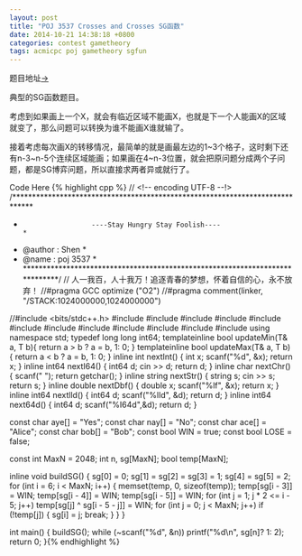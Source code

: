 ```yaml
---
layout: post
title: "POJ 3537 Crosses and Crosses SG函数"
date: 2014-10-21 14:38:18 +0800
categories: contest gametheory 
tags: acmicpc poj gametheory sgfun
---
```

题目地址<a title="POJ 3537" href="http://poj.org/problem?id=3537" target="_blank">-></a>

典型的SG函数题目。

考虑到如果画上一个X，就会有临近区域不能画X，也就是下一个人能画X的区域就变了，那么问题可以转换为谁不能画X谁就输了。

接着考虑每次画X的转移情况，最简单的就是画最左边的1~3个格子，这时剩下还有n-3~n-5个连续区域能画；如果画在4~n-3位置，就会把原问题分成两个子问题，都是SG博弈问题，所以直接求两者异或就行了。

Code Here
{% highlight cpp %}
// <!-- encoding UTF-8 --!>
/*****************************************************************************
*                      ----Stay Hungry Stay Foolish----                      *
*    @author    :   Shen                                                     *
*    @name      :   poj 3537                                                 *
*****************************************************************************/
// 人一我百，人十我万！追逐青春的梦想，怀着自信的心，永不放弃！
//#pragma GCC optimize ("O2")
//#pragma comment(linker, "/STACK:1024000000,1024000000")

//#include <bits/stdc++.h>
#include <map>
#include <list>
#include <queue>
#include <stack>
#include <cmath>
#include <vector>
#include <string>
#include <cstdio>
#include <cstring>
#include <cstdlib>
#include <iostream>
#include <algorithm>
using namespace std;
typedef long long int64;
template<class T>inline bool updateMin(T& a, T b){ return a > b ? a = b, 1: 0; }
template<class T>inline bool updateMax(T& a, T b){ return a < b ? a = b, 1: 0; }
inline int    nextInt() { int x; scanf("%d", &x); return x; }
inline int64  nextI64() { int64  d; cin >> d; return d; }
inline char   nextChr() { scanf(" "); return getchar(); }
inline string nextStr() { string s; cin >> s; return s; }
inline double nextDbf() { double x; scanf("%lf", &x); return x; }
inline int64  nextlld() { int64 d; scanf("%lld", &d); return d; }
inline int64  next64d() { int64 d; scanf("%I64d",&d); return d; }

const char aye[] = "Yes";
const char nay[] = "No";
const char ace[] = "Alice";
const char bob[] = "Bob";
const bool WIN  = true;
const bool LOSE = false;

const int MaxN = 2048;
int n, sg[MaxN];
bool temp[MaxN];

inline void buildSG()
{
    sg[0] = 0;
    sg[1] = sg[2] = sg[3] = 1;
    sg[4] = sg[5] = 2;
    for (int i = 6; i < MaxN; i++)
    {
        memset(temp, 0, sizeof(temp));
        temp[sg[i - 3]] = WIN;
        temp[sg[i - 4]] = WIN;
        temp[sg[i - 5]] = WIN;
        for (int j = 1; j * 2 <= i - 5; j++)
            temp[sg[j] ^ sg[i - 5 - j]] = WIN;
        for (int j = 0; j < MaxN; j++) if (!temp[j])
        {
            sg[i] = j;
            break;
        }
    }
}

int main()
{
    buildSG();
    while (~scanf("%d", &n))
        printf("%d\n", sg[n]? 1: 2);
    return 0;
}{% endhighlight %}
